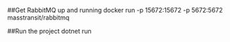 ﻿
##Get RabbitMQ up and running
docker run -p 15672:15672 -p 5672:5672 masstransit/rabbitmq

##Run the project
dotnet run

